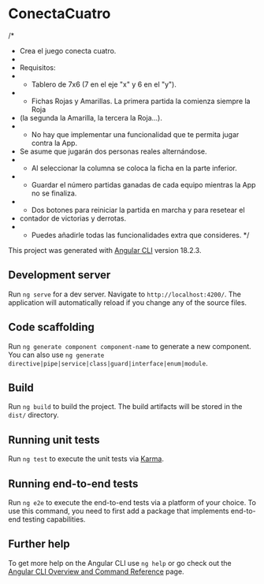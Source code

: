# ConectaCuatro

/*
 * Crea el juego conecta cuatro.
 *
 * Requisitos:
 * - Tablero de 7x6 (7 en el eje "x" y 6 en el "y").
 * - Fichas Rojas y Amarillas. La primera partida la comienza siempre la Roja
 *   (la segunda la Amarilla, la tercera la Roja...).
 * - No hay que implementar una funcionalidad que te permita jugar contra la App.
 *   Se asume que jugarán dos personas reales alternándose.
 * - Al seleccionar la columna se coloca la ficha en la parte inferior.
 * - Guardar el número partidas ganadas de cada equipo mientras la App no se finaliza.
 * - Dos botones para reiniciar la partida en marcha y para resetear el
 *   contador de victorias y derrotas.
 * - Puedes añadirle todas las funcionalidades extra que consideres.
 */

This project was generated with [Angular CLI](https://github.com/angular/angular-cli) version 18.2.3.

## Development server

Run `ng serve` for a dev server. Navigate to `http://localhost:4200/`. The application will automatically reload if you change any of the source files.

## Code scaffolding

Run `ng generate component component-name` to generate a new component. You can also use `ng generate directive|pipe|service|class|guard|interface|enum|module`.

## Build

Run `ng build` to build the project. The build artifacts will be stored in the `dist/` directory.

## Running unit tests

Run `ng test` to execute the unit tests via [Karma](https://karma-runner.github.io).

## Running end-to-end tests

Run `ng e2e` to execute the end-to-end tests via a platform of your choice. To use this command, you need to first add a package that implements end-to-end testing capabilities.

## Further help

To get more help on the Angular CLI use `ng help` or go check out the [Angular CLI Overview and Command Reference](https://angular.dev/tools/cli) page.
